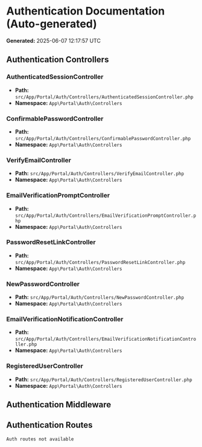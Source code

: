 # Authentication Documentation (Auto-generated)

**Generated:** 2025-06-07 12:17:57 UTC

## Authentication Controllers

### AuthenticatedSessionController
- **Path:** `src/App/Portal/Auth/Controllers/AuthenticatedSessionController.php`
- **Namespace:** `App\Portal\Auth\Controllers`

### ConfirmablePasswordController
- **Path:** `src/App/Portal/Auth/Controllers/ConfirmablePasswordController.php`
- **Namespace:** `App\Portal\Auth\Controllers`

### VerifyEmailController
- **Path:** `src/App/Portal/Auth/Controllers/VerifyEmailController.php`
- **Namespace:** `App\Portal\Auth\Controllers`

### EmailVerificationPromptController
- **Path:** `src/App/Portal/Auth/Controllers/EmailVerificationPromptController.php`
- **Namespace:** `App\Portal\Auth\Controllers`

### PasswordResetLinkController
- **Path:** `src/App/Portal/Auth/Controllers/PasswordResetLinkController.php`
- **Namespace:** `App\Portal\Auth\Controllers`

### NewPasswordController
- **Path:** `src/App/Portal/Auth/Controllers/NewPasswordController.php`
- **Namespace:** `App\Portal\Auth\Controllers`

### EmailVerificationNotificationController
- **Path:** `src/App/Portal/Auth/Controllers/EmailVerificationNotificationController.php`
- **Namespace:** `App\Portal\Auth\Controllers`

### RegisteredUserController
- **Path:** `src/App/Portal/Auth/Controllers/RegisteredUserController.php`
- **Namespace:** `App\Portal\Auth\Controllers`

## Authentication Middleware

## Authentication Routes

```
Auth routes not available
```

